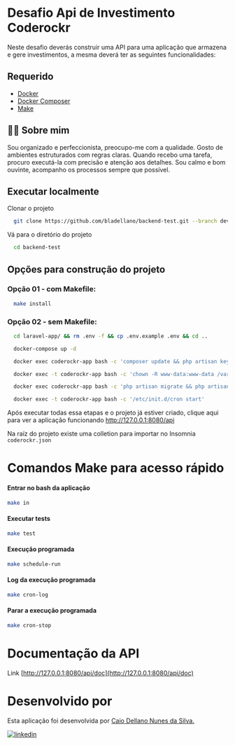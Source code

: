 
# Desafio Api de Investimento Coderockr

Neste desafio deverás construir uma API para uma aplicação que armazena e gere investimentos, a mesma deverá ter as seguintes funcionalidades: 
## Requerido
- [Docker](https://www.docker.com/)
- [Docker Composer](https://docs.docker.com/compose/)
- [Make](https://linuxhint.com/install-use-make-ubuntu/)

## 👩‍💻  Sobre mim
Sou organizado e perfeccionista, preocupo-me com a qualidade. Gosto de ambientes estruturados com regras claras. Quando recebo uma tarefa, procuro executá-la com precisão e atenção aos detalhes. Sou calmo e bom ouvinte, acompanho os processos sempre que possível.

## Executar localmente

Clonar o projeto
```bash
  git clone https://github.com/bladellano/backend-test.git --branch development
```

Vá para o diretório do projeto
```bash
  cd backend-test
```

## Opções para construção do projeto
### Opção 01 - com Makefile:

```bash
  make install
```

### Opção 02 - sem Makefile:
```bash
  cd laravel-app/ && rm .env -f && cp .env.example .env && cd ..

  docker-compose up -d

  docker exec coderockr-app bash -c 'composer update && php artisan key:generate'	

  docker exec -t coderockr-app bash -c 'chown -R www-data:www-data /var/www/html/storage'

  docker exec coderockr-app bash -c 'php artisan migrate && php artisan db:seed'	

  docker exec -t coderockr-app bash -c '/etc/init.d/cron start'

```
Após executar todas essa etapas e o projeto já estiver criado, clique aqui para ver a aplicação funcionando http://127.0.0.1:8080/api 

Na raíz do projeto existe uma colletion para importar no Insomnia `coderockr.json`

# Comandos Make para acesso rápido

#### Entrar no bash da aplicação
```bash
make in
```
#### Executar tests
```bash
make test
```
#### Execução programada
```bash
make schedule-run
```
#### Log da execução programada
```bash
make cron-log
```

#### Parar a execução programada
```bash
make cron-stop
```

# Documentação da API

Link [http://127.0.0.1:8080/api/doc](http://127.0.0.1:8080/api/doc)

# Desenvolvido por

Esta aplicação foi desenvolvida por [Caio Dellano Nunes da Silva.](https://dellanosites.com.br/) 

[![linkedin](https://img.shields.io/badge/linkedin-0A66C2?style=for-the-badge&logo=linkedin&logoColor=white)](https://www.linkedin.com/in/bladellano/)


